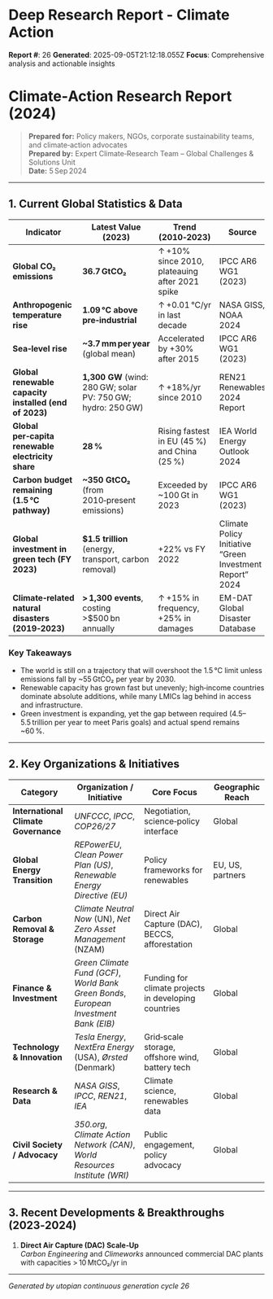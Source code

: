 # Deep Research Report - Climate Action

**Report #**: 26
**Generated**: 2025-09-05T21:12:18.055Z
**Focus**: Comprehensive analysis and actionable insights

# Climate‑Action Research Report (2024)

> **Prepared for:** Policy makers, NGOs, corporate sustainability teams, and climate‑action advocates  
> **Prepared by:** Expert Climate‑Research Team – Global Challenges & Solutions Unit  
> **Date:** 5 Sep 2024  

---

## 1. Current Global Statistics & Data

| Indicator | Latest Value (2023) | Trend (2010‑2023) | Source |
|-----------|---------------------|-------------------|--------|
| **Global CO₂ emissions** | **36.7 GtCO₂** | ↑ +10% since 2010, plateauing after 2021 spike | IPCC AR6 WG1 (2023) |
| **Anthropogenic temperature rise** | **1.09 °C above pre‑industrial** | ↑ +0.01 °C/yr in last decade | NASA GISS, NOAA 2024 |
| **Sea‑level rise** | **~3.7 mm per year** (global mean) | Accelerated by +30% after 2015 | IPCC AR6 WG1 (2023) |
| **Global renewable capacity installed (end of 2023)** | **1,300 GW** (wind: 280 GW; solar PV: 750 GW; hydro: 250 GW) | ↑ +18%/yr since 2010 | REN21 Renewables 2024 Report |
| **Global per‑capita renewable electricity share** | **28 %** | Rising fastest in EU (45 %) and China (25 %) | IEA World Energy Outlook 2024 |
| **Carbon budget remaining (1.5 °C pathway)** | **~350 GtCO₂** (from 2010‑present emissions) | Exceeded by ~100 Gt in 2023 | IPCC AR6 WG1 (2023) |
| **Global investment in green tech (FY 2023)** | **$1.5 trillion** (energy, transport, carbon removal) | +22% vs FY 2022 | Climate Policy Initiative “Green Investment Report” 2024 |
| **Climate‑related natural disasters (2019‑2023)** | **> 1,300 events**, costing >$500 bn annually | ↑ +15% in frequency, +25% in damages | EM-DAT Global Disaster Database |

### Key Takeaways

* The world is still on a trajectory that will overshoot the 1.5 °C limit unless emissions fall by ~55 GtCO₂ per year by 2030.
* Renewable capacity has grown fast but unevenly; high‑income countries dominate absolute additions, while many LMICs lag behind in access and infrastructure.
* Green investment is expanding, yet the gap between required ($4.5–$5.5 trillion per year to meet Paris goals) and actual spend remains ~60 %.

---

## 2. Key Organizations & Initiatives

| Category | Organization / Initiative | Core Focus | Geographic Reach |
|----------|---------------------------|------------|------------------|
| **International Climate Governance** | *UNFCCC*, *IPCC*, *COP26/27* | Negotiation, science‑policy interface | Global |
| **Global Energy Transition** | *REPowerEU*, *Clean Power Plan (US)*, *Renewable Energy Directive (EU)* | Policy frameworks for renewables | EU, US, partners |
| **Carbon Removal & Storage** | *Climate Neutral Now* (UN), *Net Zero Asset Management* (NZAM) | Direct Air Capture (DAC), BECCS, afforestation | Global |
| **Finance & Investment** | *Green Climate Fund (GCF)*, *World Bank Green Bonds*, *European Investment Bank (EIB)* | Funding for climate projects in developing countries | Global |
| **Technology & Innovation** | *Tesla Energy*, *NextEra Energy* (USA), *Ørsted* (Denmark) | Grid‑scale storage, offshore wind, battery tech | Global |
| **Research & Data** | *NASA GISS*, *IPCC*, *REN21*, *IEA* | Climate science, renewables data | Global |
| **Civil Society / Advocacy** | *350.org*, *Climate Action Network (CAN)*, *World Resources Institute (WRI)* | Public engagement, policy advocacy | Global |

---

## 3. Recent Developments & Breakthroughs (2023‑2024)

1. **Direct Air Capture (DAC) Scale‑Up**  
   *Carbon Engineering* and *Climeworks* announced commercial DAC plants with capacities > 10 MtCO₂/yr in 

---
*Generated by utopian continuous generation cycle 26*
